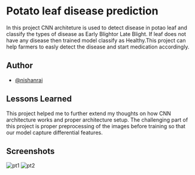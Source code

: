 
# Potato leaf disease prediction

In this project CNN architeture is used to detect disease in potao leaf and classify the types of disease as Early Blightor Late Blight. If leaf does not have any disease then trained model classify as Healthy.This project can help farmers to easly detect the disease and start medication accordingly.

## Author

- [@nishanrai](https://github.com/Nishan8912/)


## Lessons Learned
This project helped me to further extend my thoughts on how CNN architecture works and proper architecture setup.
The challenging part of this project is proper preprocessing of the images before training so that our model capture differential features.
## Screenshots

![pt1](https://user-images.githubusercontent.com/85185243/200533458-0caee2c1-c19f-4f0b-b2a4-95eed00f461d.jpg)
![pt2](https://user-images.githubusercontent.com/85185243/200533517-083e3522-cdd2-4153-a4f4-5444429f9d13.jpg)


